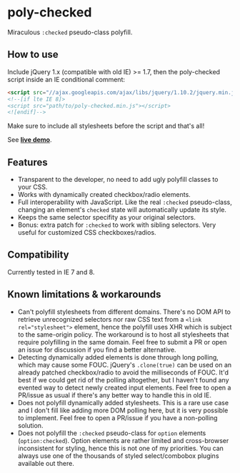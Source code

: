 poly-checked
============

Miraculous `:checked` pseudo-class polyfill.

## How to use

Include jQuery 1.x (compatible with old IE) >= 1.7, then the poly-checked script inside an IE conditional comment:

```html
<script src="//ajax.googleapis.com/ajax/libs/jquery/1.10.2/jquery.min.js"></script>
<!--[if lte IE 8]>
<script src="path/to/poly-checked.min.js"></script>
<![endif]-->
```

Make sure to include all stylesheets before the script and that's all!

See [**live demo**](http://jsbin.com/agAPaka/1).

## Features

- Transparent to the developer, no need to add ugly polyfill classes to your CSS.
- Works with dynamically created checkbox/radio elements.
- Full interoperability with JavaScript. Like the real `:checked` pseudo-class, changing an element's `checked` state will automatically update its style.
- Keeps the same selector specifity as your original selectors.
- Bonus: extra patch for `:checked` to work with sibling selectors. Very useful for customized CSS checkboxes/radios.

## Compatibility

Currently tested in IE 7 and 8.

## Known limitations & workarounds

- Can't polyfill stylesheets from different domains. There's no DOM API to retrieve unrecognized selectors nor raw CSS text from a `<link rel="stylesheet">` element, hence the polyfill uses XHR which is subject to the same-origin policy. The workaround is to host all stylesheets that require polyfilling in the same domain. Feel free to submit a PR or open an issue for discussion if you find a better alternative.
- Detecting dynamically added elements is done through long polling, which may cause some FOUC. jQuery's `.clone(true)` can be used on an already patched checkbox/radio to avoid the milliseconds of FOUC. It'd best if we could get rid of the polling altogether, but I haven't found any evented way to detect newly created input elements. Feel free to open a PR/issue as usual if there's any better way to handle this in old IE.
- Does not polyfill dynamically added stylesheets. This is a rare use case and I don't fill like adding more DOM polling here, but it is very possible to implement. Feel free to open a PR/issue if you have a non-polling solution.
- Does not polyfill the `:checked` pseudo-class for `option` elements (`option:checked`). Option elements are rather limited and cross-browser inconsistent for styling, hence this is not one of my priorities. You can always use one of the thousands of styled select/combobox plugins available out there.
